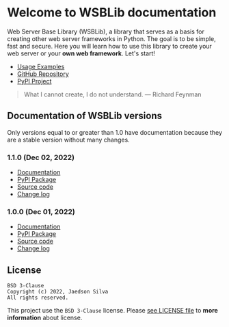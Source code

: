 # Welcome to WSBLib documentation

Web Server Base Library (WSBLib), a library that serves as a basis for creating other web server frameworks in Python. The goal is to be simple, fast and secure. Here you will learn how to use this library to create your web server or your **own web framework**. Let's start!

- [Usage Examples](https://github.com/firlast/wsblib/tree/master/examples)
- [GitHub Repository](https://github.com/firlast/wsblib)
- [PyPI Project](https://pypi.org/project/wsblib)

> What I cannot create, I do not understand. — Richard Feynman

## Documentation of WSBLib versions

Only versions equal to or greater than 1.0 have documentation because they are a stable version without many changes.

### 1.1.0 (Dec 02, 2022)

- [Documentation](https://firlast.github.io/wsblib/1.1.0)
- [PyPI Package](https://pypi.org/project/wsblib/1.1.0)
- [Source code](https://github.com/firlast/wsblib/releases/tag/v1.1.0)
- [Change log](https://github.com/firlast/wsblib/blob/master/CHANGELOG.md#110)

### 1.0.0 (Dec 01, 2022)

- [Documentation](https://firlast.github.io/wsblib/1.0.0)
- [PyPI Package](https://pypi.org/project/wsblib/1.0.0)
- [Source code](https://github.com/firlast/wsblib/releases/tag/v1.0.0)
- [Change log](https://github.com/firlast/wsblib/blob/master/CHANGELOG.md#100)

## License

```text
BSD 3-Clause
Copyright (c) 2022, Jaedson Silva
All rights reserved.
```

This project use the `BSD 3-Clause` license. Please [see LICENSE file](https://github.com/firlast/wsblib/blob/master/LICENSE) to **more information** about license.